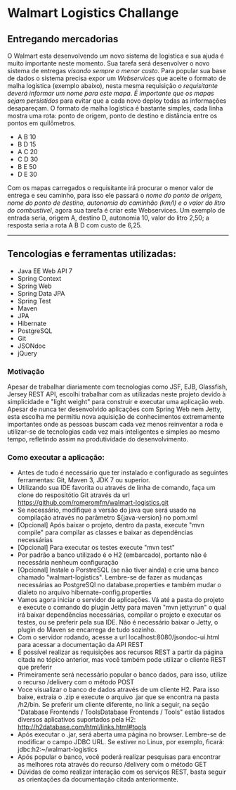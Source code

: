 # Walmart Logistics Challange 

## Entregando mercadorias

O Walmart esta desenvolvendo um novo sistema de logistica e sua ajuda é muito importante neste momento. 
Sua tarefa será desenvolver o novo sistema de entregas *visando sempre o menor custo*. 
Para popular sua base de dados o sistema precisa expor um *Webservices* que aceite o formato de malha logística 
(exemplo abaixo), nesta mesma requisição *o requisitante deverá informar um nome para este mapa*. 
*É importante que os mapas sejam persistidos* para evitar que a cada novo deploy todas as informações desapareçam. 
O formato de malha logística é bastante simples, cada linha mostra uma rota: ponto de origem, ponto de destino e 
distância entre os pontos em quilômetros.

- A B 10 
- B D 15
- A C 20
- C D 30
- B E 50
- D E 30

Com os mapas carregados o requisitante irá procurar o menor valor de entrega e seu caminho, para isso 
ele passará o *nome do ponto de origem, nome do ponto de destino, autonomia do caminhão (km/l) e o valor do litro 
do combustivel*, agora sua tarefa é criar este Webservices. 
Um exemplo de entrada seria, origem A, destino D, autonomia 10, valor do litro 2,50; a resposta seria a rota A B D com custo de 6,25.

--------------------------------------------------------------------------------------------------------------

## Tencologias e ferramentas utilizadas:
- Java EE Web API 7
- Spring Context
- Spring Web
- Spring Data JPA
- Spring Test
- Maven
- JPA
- Hibernate
- PostgreSQL
- Git
- JSONdoc
- jQuery

### Motivação
Apesar de trabalhar diariamente com tecnologias como JSF, EJB, Glassfish, Jersey REST API, escolhi trabalhar com as utilizadas neste projeto devido à  simplicidade e "light weight" para construir e executar uma aplicação web. Apesar de nunca ter desenvolvido aplicações com Spring Web nem Jetty, esta escolha me permitiu nova aquisição de conhecimentos extremamente importantes onde as pessoas buscam cada vez menos reinventar a roda e utilizar-se de tecnologias cada vez mais inteligentes e simples ao mesmo tempo, refletindo assim na produtividade do desenvolvimento.


### Como executar a aplicação:
- Antes de tudo é necessário que ter instalado e configurado as seguintes ferramentas: Git, Maven 3, JDK 7 ou superior.
- Utilizando sua IDE favorita ou através de linha de comando, faça um clone do respositótio Git através da url https://github.com/romeromfm/walmart-logistics.git
- Se necessário, modifique a versão do java que será usado na compilação através no parâmetro ${java-version} no pom.xml
- [Opcional] Após baixar o projeto, dentro da pasta, execute "mvn compile" para compilar as classes e baixar as dependências necessárias
- [Opcional] Para executar os testes execute "mvn test"
- Por padrão a banco utilizado é o H2 (embarcado), portanto não é necessária nenheum configuração
- [Opcional] Instale o PorstreSQL (se não tiver ainda) e crie uma banco chamado "walmart-logistics". Lembre-se de fazer as mudanças necessárias ao PostgreSQl no database.properties e também mudar o dialeto no arquivo hibernate-config.properties
- Vamos agora iniciar o servidor de aplicações. Vá até a pasta do projeto e execute o comando do plugin Jetty para maven "mvn jetty:run" o qual irá baixar dependências necessárias, compilar o projeto e executar os testes, ou se preferir pela sua IDE. Não é necessário baixar o Jetty, o plugin do Maven se encarrega de tudo sozinho.
- Com o servidor rodando, acesse a url localhost:8080/jsondoc-ui.html para acessar a documentação da API REST
- É possível realizar as requisições aos recursos REST a partir da página citada no tópico anterior, mas você também pode utilizar o cliente REST que preferir
- Primeiramente será necessário popular o banco dados, para isso, utilize o recurso /delivery com o método POST
- Voce visualizar o banco de dados através de um cliente H2. Para isso baixe, extraia o .zip e execute o arquivo .jar que se encontra na pasta /h2/bin. Se preferir um cliente diferente, no link a seguir, na seção "Database Frontends / ToolsDatabase Frontends / Tools" estão listados diversos aplicativos suportados pela H2: http://h2database.com/html/links.html#tools
- Após executar o .jar, será aberta uma página no browser. Lembre-se de modificar o campo JDBC URL. Se estiver no Linux, por exemplo, ficará: jdbc:h2:~/walmart-logistics
- Após popular o banco, você poderá realizar pesquisas para encontrar as melhores rota através do recurso /delivery com o método GET
- Dúvidas de como realizar interação com os serviços REST, basta seguir as orientações da documentação citada anteriormente.